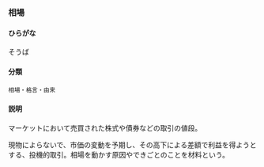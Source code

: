 <div style="display:none;">

## [あ行](securities-terms?id=あ行)
## [か行](securities-terms?id=か行)
## [さ行](securities-terms?id=さ行)

</div>

### 相場

#### ひらがな

そうば

#### 分類

`相場・格言・由来`

#### 説明

マーケットにおいて売買された株式や債券などの取引の値段。
現物によらないで、市価の変動を予期し、その高下による差額で利益を得ようとする、投機的取引。相場を動かす原因やできごとのことを材料という。
 


<div style="display:none;">

## [た行](securities-terms?id=た行)
## [な行](securities-terms?id=な行)
## [は行](securities-terms?id=は行)
## [ま行](securities-terms?id=ま行)
## [や行](securities-terms?id=や行)
## [ら行](securities-terms?id=ら行)
## [わ行](securities-terms?id=わ行)
## [英数字・記号](securities-terms?id=英数字・記号)

</div>


